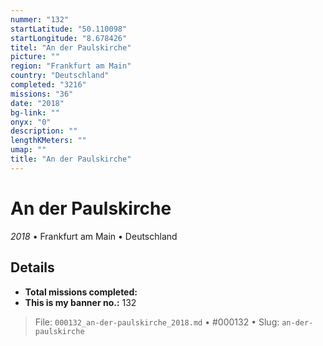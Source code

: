 ```yaml
---
nummer: "132"
startLatitude: "50.110098"
startLongitude: "8.678426"
titel: "An der Paulskirche"
picture: ""
region: "Frankfurt am Main"
country: "Deutschland"
completed: "3216"
missions: "36"
date: "2018"
bg-link: ""
onyx: "0"
description: ""
lengthKMeters: ""
umap: ""
title: "An der Paulskirche"
---
```

# An der Paulskirche

*2018* • Frankfurt am Main • Deutschland



## Details


- **Total missions completed:** 
- **This is my banner no.:** 132





> File: `000132_an-der-paulskirche_2018.md` • #000132 • Slug: `an-der-paulskirche`
